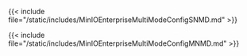 &NewLine;

{{< include file="/static/includes/MinIOEnterpriseMultiModeConfigSNMD.md" >}}

{{< include file="/static/includes/MinIOEnterpriseMultiModeConfigMNMD.md" >}}